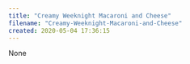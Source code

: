 ```yaml
---
title: "Creamy Weeknight Macaroni and Cheese"
filename: "Creamy-Weeknight-Macaroni-and-Cheese"
created: 2020-05-04 17:36:15
---
```

None
